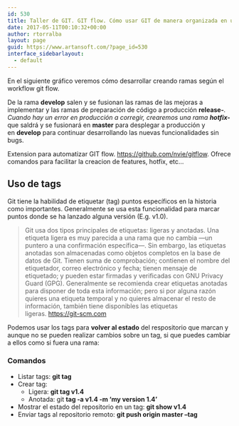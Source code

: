 ```yaml
---
id: 530
title: Taller de GIT. GIT flow. Cómo usar GIT de manera organizada en un proyecto y en un equipo de trabajo.
date: 2017-05-11T00:10:32+00:00
author: rtorralba
layout: page
guid: https://www.artansoft.com/?page_id=530
interface_sidebarlayout:
  - default
---
```

En el siguiente gráfico veremos cómo desarrollar creando ramas según el workflow git flow.

<amp-img layout="responsive" class=" wp-image-533 aligncenter" src="https://www.artansoft.com/wp-content/uploads/2017/05/git_flow-225x300.jpg" alt="GIT Flow" width="779" height="1039" srcset="https://www.artansoft.com/wp-content/uploads/2017/05/git_flow-225x300.jpg 225w, https://www.artansoft.com/wp-content/uploads/2017/05/git_flow.jpg 611w" sizes="(max-width: 779px) 100vw, 779px"></amp-img>

De la rama **develop** salen y se fusionan las ramas de las mejoras a implementar y las ramas de preparación de código a producción **release-***. Cuando hay un error en producción a corregir, crearemos una rama **hotfix-*** que saldrá y se fusionará en **master** para desplegar a producción y en **develop** para continuar desarrollando las nuevas funcionalidades sin bugs.

Extension para automatizar GIT flow. <a href="https://github.com/nvie/gitflow" target="_blank" rel="noopener noreferrer">https://github.com/nvie/gitflow</a>. Ofrece comandos para facilitar la creacion de features, hotfix, etc&#8230;

## Uso de tags

Git tiene la habilidad de etiquetar (tag) puntos específicos en la historia como importantes. Generalmente se usa esta funcionalidad para marcar puntos donde se ha lanzado alguna versión (E.g. v1.0).

> Git usa dos tipos principales de etiquetas: ligeras y anotadas. Una etiqueta ligera es muy parecida a una rama que no cambia —un puntero a una confirmación específica—. Sin embargo, las etiquetas anotadas son almacenadas como objetos completos en la base de datos de Git. Tienen suma de comprobación; contienen el nombre del etiquetador, correo electrónico y fecha; tienen mensaje de etiquetado; y pueden estar firmadas y verificadas con GNU Privacy Guard (GPG). Generalmente se recomienda crear etiquetas anotadas para disponer de toda esta información; pero si por alguna razón quieres una etiqueta temporal y no quieres almacenar el resto de información, también tiene disponibles las etiquetas ligeras. https://git-scm.com

Podemos usar los tags para **volver al estado** del respositorio que marcan y aunque no se pueden realizar cambios sobre un tag, si que puedes cambiar a ellos como si fuera una rama:

### Comandos

  * Listar tags: **git tag**
  * Crear tag: 
      * Ligera: **git tag v1.4**
      * Anotada: git **tag -a v1.4 -m &#8216;my version 1.4&#8217;**
  * Mostrar el estado del repositorio en un tag: **git show v1.4**
  * Enviar tags al repositorio remoto: **git push origin master &#8211;tag**
